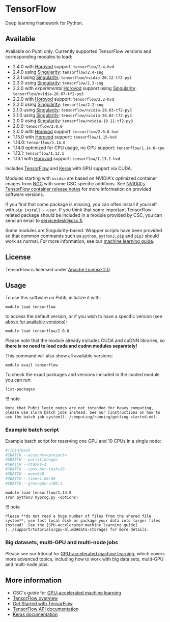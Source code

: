# TensorFlow

Deep learning framework for Python.

## Available

Available on Puhti only.  Currently supported TensorFlow versions and corresponding modules to load:

- 2.4.0 with [Horovod](../support/tutorials/gpu-ml.md#multi-gpu-and-multi-node-jobs) support: `tensorflow/2.4-hvd`
- 2.4.0 using [Singularity](../support/tutorials/gpu-ml.md#singularity): `tensorflow/2.4-sng`
- 2.3.1 using [Singularity](../support/tutorials/gpu-ml.md#singularity): `tensorflow/nvidia-20.12-tf2-py3`
- 2.3.0 using [Singularity](../support/tutorials/gpu-ml.md#singularity): `tensorflow/2.3-sng`
- 2.2.0 with *experimental* [Horovod](../support/tutorials/gpu-ml.md#multi-gpu-and-multi-node-jobs) support using [Singularity](../support/tutorials/gpu-ml.md#singularity): `tensorflow/nvidia-20.07-tf2-py3`
- 2.2.0 with [Horovod](../support/tutorials/gpu-ml.md#multi-gpu-and-multi-node-jobs) support: `tensorflow/2.2-hvd`
- 2.2.0 using [Singularity](../support/tutorials/gpu-ml.md#singularity): `tensorflow/2.2-sng`
- 2.1.0 using [Singularity](../support/tutorials/gpu-ml.md#singularity): `tensorflow/nvidia-20.03-tf2-py3`
- 2.1.0 using [Singularity](../support/tutorials/gpu-ml.md#singularity): `tensorflow/nvidia-20.02-tf2-py3`
- 2.0.0 using [Singularity](../support/tutorials/gpu-ml.md#singularity): `tensorflow/nvidia-19.11-tf2-py3`
- 2.0.0: `tensorflow/2.0.0`
- 2.0.0 with [Horovod](../support/tutorials/gpu-ml.md#multi-gpu-and-multi-node-jobs) support: `tensorflow/2.0.0-hvd`
- 1.15.0 with [Horovod](../support/tutorials/gpu-ml.md#multi-gpu-and-multi-node-jobs) support: `tensorflow/1.15-hvd`
- 1.14.0: `tensorflow/1.14.0`
- 1.14.0 optimized for CPU usage, no GPU support: `tensorflow/1.14.0-cpu`
- 1.13.1: `tensorflow/1.13.1`
- 1.13.1 with [Horovod](../support/tutorials/gpu-ml.md#multi-gpu-and-multi-node-jobs) support: `tensorflow/1.13.1-hvd`

Includes [TensorFlow](https://www.tensorflow.org/) and [Keras](https://keras.io/) with GPU support via CUDA.

Modules starting with `nvidia` are based on NVIDIA's optimized
container images from
[NGC](https://ngc.nvidia.com/catalog/containers/nvidia:tensorflow) with
some CSC specific additions. See [NVIDIA's TensorFlow container
release
notes](https://docs.nvidia.com/deeplearning/frameworks/tensorflow-release-notes/index.html)
for more information on provided software versions.

If you find that some package is missing, you can often install it yourself with `pip install --user`. If you think that some important TensorFlow-related package should be included in a module provided by CSC, you can send an email to <servicedesk@csc.fi>.

Some modules are Singularity-based. Wrapper scripts have been provided so that common commands such as `python`, `python3`, `pip` and `pip3` should work as normal. For more information, see our [machine learning guide](../support/tutorials/gpu-ml.md).


## License

TensorFlow is licensed under [Apache License 2.0](https://github.com/tensorflow/tensorflow/blob/master/LICENSE).

## Usage

To use this software on Puhti, initialize it with:

```text
module load tensorflow
```

to access the default version, or if you wish to have a specific version (see [above for available versions](#available)):

```text
module load tensorflow/2.0.0
```

Please note that the module already includes CUDA and cuDNN libraries, so **there is no need to load cuda and cudnn modules separately!**

This command will also show all available versions:

```text
module avail tensorflow
```

To check the exact packages and versions included in the loaded module you can run:

```text
list-packages
```

!!! note 

    Note that Puhti login nodes are not intended for heavy computing, please use slurm batch jobs instead. See our [instructions on how to use the batch job system](../computing/running/getting-started.md).

### Example batch script

Example batch script for reserving one GPU and 10 CPUs in a single node:

```bash
#!/bin/bash
#SBATCH --account=<project>
#SBATCH --partition=gpu
#SBATCH --ntasks=1
#SBATCH --cpus-per-task=10
#SBATCH --mem=64G
#SBATCH --time=1:00:00
#SBATCH --gres=gpu:v100:1

module load tensorflow/1.14.0
srun python3 myprog.py <options>
```

!!! note

    Please **do not read a huge number of files from the shared file system**, use fast local disk or package your data into larger files instead!  See the [GPU-accelerated machine learning guide](../support/tutorials/gpu-ml.md#data-storage) for more details.

### Big datasets, multi-GPU and multi-node jobs

Please see our tutorial for [GPU-accelerated machine learning](../support/tutorials/gpu-ml.md), which covers more advanced topics, including how to work with big data sets, multi-GPU and multi-node jobs.


## More information

- CSC's guide for [GPU-accelerated machine learning](../support/tutorials/gpu-ml.md)
- [TensorFlow overview](https://www.tensorflow.org/overview/)
- [Get Started with TensorFlow](https://www.tensorflow.org/tutorials)
- [TensorFlow API documentation](https://www.tensorflow.org/api_docs/python/tf)
- [Keras documentation](https://keras.io/)
